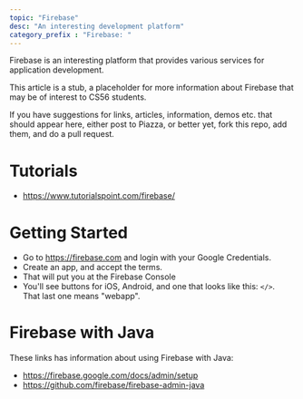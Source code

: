 ```yaml
---
topic: "Firebase"
desc: "An interesting development platform"
category_prefix	: "Firebase: "
---
```


Firebase is an interesting platform that provides various services for application development.

This article is a stub, a placeholder for more information about Firebase that may be of interest to CS56 students.

If you have suggestions for links, articles, information, demos etc. that should appear here, either post to Piazza, or better yet, 
fork this repo, add them, and do a pull request.

# Tutorials

* <https://www.tutorialspoint.com/firebase/>

# Getting Started

* Go to <https://firebase.com> and login with your Google Credentials.
* Create an app, and accept the terms.
* That will put you at the Firebase Console
* You'll see buttons for iOS, Android, and one that looks like this: `</>`.  
   That last one means "webapp".
   
# Firebase with Java

These links has information about using Firebase with Java:

* <https://firebase.google.com/docs/admin/setup>
* <https://github.com/firebase/firebase-admin-java>

